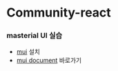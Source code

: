 # Community-react
### masterial UI 실습
- [mui](https://mui.com/) 설치
- [mui document](https://emotion.sh/docs/introduction) 바로가기
